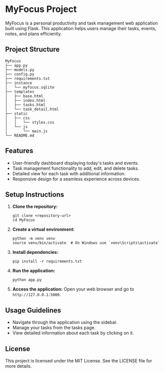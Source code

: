 # MyFocus Project

MyFocus is a personal productivity and task management web application built using Flask. This application helps users manage their tasks, events, notes, and plans efficiently.

## Project Structure

```
MyFocus
├── app.py
├── models.py
├── config.py
├── requirements.txt
├── instance
│   └── myfocus.sqlite
├── templates
│   ├── base.html
│   ├── index.html
│   ├── tasks.html
│   └── task_detail.html
├── static
│   ├── css
│   │   └── styles.css
│   └── js
│       └── main.js
└── README.md
```

## Features

- User-friendly dashboard displaying today's tasks and events.
- Task management functionality to add, edit, and delete tasks.
- Detailed view for each task with additional information.
- Responsive design for a seamless experience across devices.

## Setup Instructions

1. **Clone the repository:**
   ```
   git clone <repository-url>
   cd MyFocus
   ```

2. **Create a virtual environment:**
   ```
   python -m venv venv
   source venv/bin/activate  # On Windows use `venv\Scripts\activate`
   ```

3. **Install dependencies:**
   ```
   pip install -r requirements.txt
   ```

4. **Run the application:**
   ```
   python app.py
   ```

5. **Access the application:**
   Open your web browser and go to `http://127.0.0.1:5000`.

## Usage Guidelines

- Navigate through the application using the sidebar.
- Manage your tasks from the tasks page.
- View detailed information about each task by clicking on it.

## License

This project is licensed under the MIT License. See the LICENSE file for more details.